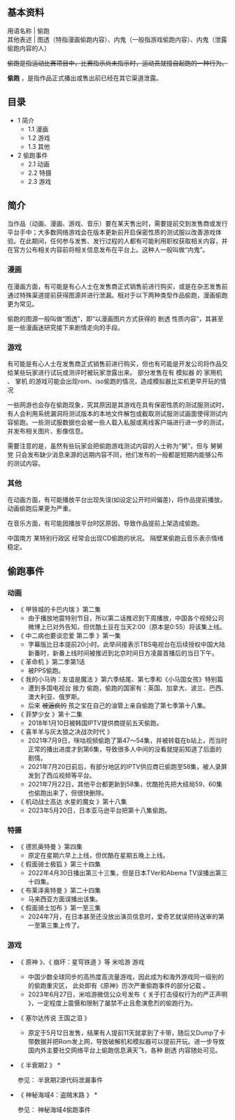 **基本资料**  
---  
用语名称  |  偷跑   
其他表述  |  图透（特指漫画偷跑内容）、内鬼（一般指游戏偷跑内容）、内鬼（泄露偷跑内容的人）   
  
~~偷跑是指运动比赛项目中，比赛指示尚未指示时，运动员就擅自起跑的一种行为。~~

**偷跑** ，是指作品正式播出或售出前已经在其它渠道泄露。

##  目录

  * 1  简介 
    * 1.1  漫画 
    * 1.2  游戏 
    * 1.3  其他 
  * 2  偷跑事件 
    * 2.1  动画 
    * 2.2  特摄 
    * 2.3  游戏 

##  简介

当作品（动画、漫画、游戏、音乐）要在某天售出时，需要提前交到发售商或发行平台手中；大多数网络游戏会在版本更新前开启保密性质的测试服以改善游戏体验。在此期间，任何参与发售、发行过程的人都有可能利用职权获取相关内容，并在官方公布相关内容前将相关信息发布在平台上。这种人一般叫做“内鬼”。

###  漫画

在漫画方面，有可能是有心人士在发售商正式销售前进行购买，或是在杂志发售前通过特殊渠道提前获得图源并进行泄漏。相对于以下两种类型作品偷跑，漫画偷跑更为常见。

偷跑的图源一般叫做“图透”，即“以漫画图片方式获得的  剧透  性质内容”，其甚至是一些漫画迷研究接下来剧情走向的手段。

###  游戏

有可能是有心人士在发售商正式销售前进行购买，但也有可能是开发公司将作品交给某些玩家进行试玩或测评时被玩家泄露出来。  部分发售在有  模拟器  的  家用机
、  掌机  的游戏可能会出现rom、iso偷跑的情况，造成模拟器比实机更早开玩的情况

一些网游也会存在偷跑现象，究其原因是其游戏在具有保密性质的测试服测试时，有人会利用系统漏洞将测试版本的本地文件解包或截取测试服测试画面使得测试内容偷跑。一些测试服数据也会被一些人载入私服或离线客户端进行进一步的测试，并发布相关图片、影像信息。

需要注意的是，虽然有些玩家会把偷跑游戏测试内容的人士称为“舅”，但与  舅舅党
只会发布缺少消息来源的远期内容不同，他们发布的一般都是短期内能够公布的测试内容。

###  其他

在动画方面，有可能播放平台出现失误(如设定公开时间偏差)，将作品提前播放。动画偷跑后果更为严重。

在音乐方面，有可能因播放平台时区原因，导致作品提前上架造成偷跑。

中国南方  某特别行政区  经常会出现CD偷跑的状况。  隔壁某偷跑云音乐表示情绪稳定。

##  偷跑事件

###  动画

  * 《  甲铁城的卡巴内瑞  》第二集 
    * 由于播放地震特别节目，所以第二话推迟到下周播放，中国各个视频公司微博上已对外告知，但优酷土豆在当天2:00（原本是0:55）将该集上线。 
  * 《  中二病也要谈恋爱 第二季  》第一集 
    * 字幕版比日本提前20小时。此举间接表示TBS电视台在后续授权中国大陆新番时，新番上线时间被推迟到北京时间日方凌晨首播后的当日下午。 
  * 《  革命机  》第二季第1话 
    * 被PPS偷跑。 
  * 《  我的小马驹：友谊是魔法  》第六季结尾、第七季和《小马国女孩》特别篇 
    * 遭到多国电视台  接力  偷跑，偷跑的国家有：英国、加拿大、波兰、巴西、澳大利亚、俄罗斯。 
    * 后来 ~~被逼疯的~~ 孩之宝在自己的油管上亲自偷跑了第七季第十八集。 
  * 《  菲梦少女  》第十二集 
    * 2018年1月10日被韩国IPTV提供商提前五天偷跑。 
  * 《  喜羊羊与灰太狼之决战次时代  》 
    * 2021年7月9日，咪咕视频偷跑了第47～54集，并被转载在b站上，而当时正常的播出进度才到第6集，导致很多人中间的没看就提前知道了后面的剧情。 
    * 2021年7月20日前后，有部分地区的IPTV供应商已偷跑至58集，被人录屏发到了西瓜视频等平台。 
    * 2021年7月22日，其他平台都更新到58集，优酷抢先把大结局59、60集也偷跑出来了，但很快删除。 
  * 《  机动战士高达 水星的魔女  》第十八集 
    * 2023年5月20日，日本亚马逊平台把第十八集偷跑。 

###  特摄

  * 《  德凯奥特曼  》第四集 
    * 原定在星期六早上上线，但优酷在星期五晚上上线。 
  * 《  假面骑士极狐  》第三十四集 
    * 2022年4月30日播出第三十三集，但是日本TVer和Abema TV误播出第三十四集。 
  * 《  布莱泽奥特曼  》第二十四集 
    * 马来西亚方面误播出该集。 
  * 《  假面骑士加布  》第一至三集 
    * 2024年7月，在日本甚至还没放出演员信息时，爱奇艺就误把待送审的第一至第三集上传了。 

###  游戏

  * 《  原神  》、《  崩坏：星穹铁道  》等  米哈游  游戏 
    * 中国少数全球同步的高热度高流量游戏，因此成为和海外游戏同一级别的的偷跑重灾区，  此处即有《原神》历次严重偷跑事件的部分记载  。 
    * 2023年6月27日，米哈游微信公众号发布《  关于打击侵权行为的严正声明  》，一定程度上震慑和限制了屡禁不止且愈演愈烈的偷跑行为。 

  * 《  塞尔达传说 王国之泪  》 
    * 原定于5月12日发售，结果有人提前11天就拿到了卡带，随后又Dump了卡带数据并把Rom发上网，导致破解机和模拟器可以提前开玩。进一步导致国内外主要社交网络平台上偷跑信息满天飞，各种  剧透  内容随处可见。 
  * 《  半衰期2  》 
    * 

     参见：  半衰期2源代码泄漏事件 

  * 《  神秘海域4：盗贼末路  》 
    * 

     参见：  神秘海域4偷跑事件 

